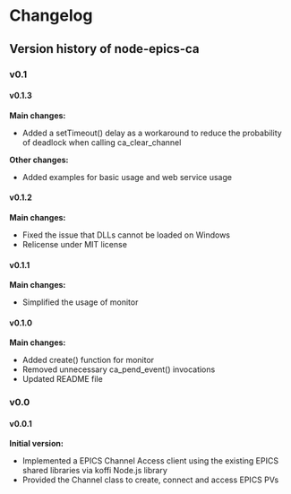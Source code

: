 # Changelog

## Version history of node-epics-ca

### v0.1

#### v0.1.3

**Main changes:**

- Added a setTimeout() delay as a workaround to reduce the probability of deadlock when calling ca_clear_channel

**Other changes:**

- Added examples for basic usage and web service usage

#### v0.1.2

**Main changes:**

- Fixed the issue that DLLs cannot be loaded on Windows
- Relicense under MIT license

#### v0.1.1

**Main changes:**

- Simplified the usage of monitor

#### v0.1.0

**Main changes:**

- Added create() function for monitor
- Removed unnecessary ca_pend_event() invocations
- Updated README file

### v0.0

#### v0.0.1

**Initial version:**

- Implemented a EPICS Channel Access client using the existing EPICS shared libraries via koffi Node.js library
- Provided the Channel class to create, connect and access EPICS PVs



